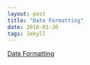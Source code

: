 ```yaml
---
layout: post
title: "Date Formatting"
date: 2018-01-30
tags: Jekyll
---
```


[Date Formatting](https://learn.cloudcannon.com/jekyll/date-formatting/
)
